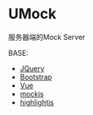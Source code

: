 # UMock

服务器端的Mock Server  


BASE:
* [JQuery](http://jquery.com/)
* [Bootstrap](http://v3.bootcss.com/)
* [Vue](http://cn.vuejs.org/)
* [mockjs](http://www.mockjs.com/)
* [highlightjs](https://highlightjs.org)

